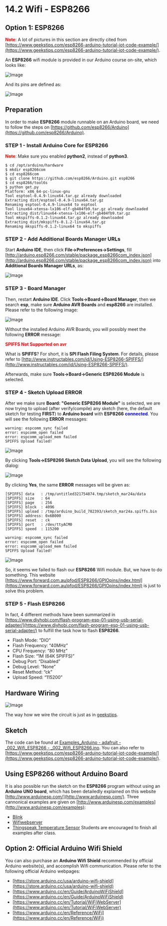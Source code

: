 # 14.2 Wifi - ESP8266


## Option 1: ESP8266

**<span style="color:red">Note</span>**: A lot of pictures in this section are directly cited from [https://www.geekstips.com/esp8266-arduino-tutorial-iot-code-example/](https://www.geekstips.com/esp8266-arduino-tutorial-iot-code-example/).

An **ESP8266** wifi module is provided in our Arduino course on-site, which looks like:

![Image](../../Examples/geekstips/espressif_esp8266.jpg)

And its pins are defined as:

![Image](../../Examples/geekstips/ESP8266-Pinout-GeeksTips-300x124.jpg)


## Preparation

In order to make **ESP8266** module runnable on an Arduino board, we need to follow the steps on 
[https://github.com/esp8266/Arduino](https://github.com/esp8266/Arduino).


### STEP 1 - Install Arduino Core for ESP8266
**<span style="color:red">Note</span>**: Make sure you enabled **python2**, instead of **python3**.
```
$ cd /opt/arduino/hardware
$ mkdir esp8266com
$ cd esp8266com
$ git clone https://github.com/esp8266/Arduino.git esp8266
$ cd esp8266/tool6s
$ python get.py
Platform: x86_64-pc-linux-gnu
Tool esptool-0.4.9-linux64.tar.gz already downloaded
Extracting dist/esptool-0.4.9-linux64.tar.gz
Renaming esptool-0.4.9-linux64 to esptool
Tool linux64-xtensa-lx106-elf-gb404fb9.tar.gz already downloaded
Extracting dist/linux64-xtensa-lx106-elf-gb404fb9.tar.gz
Tool mkspiffs-0.1.2-linux64.tar.gz already downloaded
Extracting dist/mkspiffs-0.1.2-linux64.tar.gz
Renaming mkspiffs-0.1.2-linux64 to mkspiffs
```


### STEP 2 - Add Additional Boards Manager URLs
Start **Arduino IDE**, then click **File->Preferences->Settings**, fill [http://arduino.esp8266.com/stable/package_esp8266com_index.json](http://arduino.esp8266.com/stable/package_esp8266com_index.json) into **Additional Boards Manager URLs**, as:

![Image](../../Examples/geekstips/AdditionalBoardsManagerURLs.jpg)


### STEP 3 - Board Manager
Then, restart **Arduino IDE**. Click **Tools->Board->Board Manager**, then we search **esp**, make sure **Arduino AVR Boards** and **esp8266** are installed. Please refer to the following image:

![Image](../../Examples/geekstips/ArduinoESP8266.jpg)

Without the installed Arduino AVR Boards, you will possibly meet the following **ERROR** message:

**<span style="color:red">SPIFFS Not Supported on avr</span>**

What is **SPIFFS**? For short, it is **SPI Flash Filing System**. For details, please refer to [http://www.instructables.com/id/Using-ESP8266-SPIFFS/](http://www.instructables.com/id/Using-ESP8266-SPIFFS/).

Afterwards, make sure **Tools->Board->Generic ESP8266 Module** is selected. 


### STEP 4 - Sketch Upload ERROR
After we make sure **Board: "Generic ESP8266 Module"** is selected, we are now trying to upload (after verify/compile) any sketch (here, the default sketch for testing **FIRST**) to **Arduino board** with **ESP8266** **<span style="color:blue">connected</span>**. You will see the following **ERROR** messages:
```
warning: espcomm_sync failed
error: espcomm_open failed
error: espcomm_upload_mem failed
SPIFFS Upload failed!
```
![Image](../../Examples/geekstips/espcomm_error.jpg)



By clicking **Tools->ESP8266 Sketch Data Upload**, you will see the following dialog:

![Image](../../Examples/geekstips/spiffs_dialog.jpg)

By clicking **Yes**, the same **ERROR** messages will be given as:
```
[SPIFFS] data   : /tmp/untitled321754874.tmp/sketch_mar24a/data
[SPIFFS] size   : 64
[SPIFFS] page   : 256
[SPIFFS] block  : 4096
[SPIFFS] upload : /tmp/arduino_build_782393/sketch_mar24a.spiffs.bin
[SPIFFS] address: 0x6B000
[SPIFFS] reset  : ck
[SPIFFS] port   : /dev/ttyACM0
[SPIFFS] speed  : 115200

warning: espcomm_sync failed
error: espcomm_open failed
error: espcomm_upload_mem failed
SPIFFS Upload failed!
```
![Image](../../Examples/geekstips/espcomm_error1.jpg)


So, it seems we failed to flash our **ESP8266** Wifi module. But, we have to do something. This website [https://www.forward.com.au/pfod/ESP8266/GPIOpins/index.html](https://www.forward.com.au/pfod/ESP8266/GPIOpins/index.html) is just to solve this problem.


### STEP 5 - Flash ESP8266

In fact, 4 different methods have been summarized in [https://www.diyhobi.com/flash-program-esp-01-using-usb-serial-adapter/](https://www.diyhobi.com/flash-program-esp-01-using-usb-serial-adapter/) to fulfill the task how to flash **ESP8266**.


* Flash Mode: “DIO”
* Flash Frequency: “40MHz”
* CPU Frequency: “80 MHz”
* Flash Size: “1M (64K SPIFFS)”
* Debug Port: “Disabled”
* Debug Level: “None”
* Reset Method: “ck”
* Upload Speed: “115200”


## Hardware Wiring
![Image](../../Examples/geekstips/002_wifi_esp8266.jpg)

The way how we wire the circuit is just as in [geekstips](https://www.geekstips.com/wp-content/uploads/2016/12/ESP8266-WiFi-ESP-01-aansluiten-via-Arduino.jpg).

## Sketch
The code can be found at [Examples_Arduino - adafruit - _002_Wifi_ESP8266 - _002_Wifi_ESP8266.ino](https://github.com/LongerVisionRobot/Examples_Arduino/blob/master/howtomechatronics/_002_Wifi_ESP8266/_002_Wifi_ESP8266.ino).
You can also refer to [https://www.geekstips.com/esp8266-arduino-tutorial-iot-code-example/](https://www.geekstips.com/esp8266-arduino-tutorial-iot-code-example/).




## Using ESP8266 without Arduino Board

It is also possible run the sketch on the **ESP8266** program without using an **Arduino UNO board**, which has been detailedly explained on this website [http://www.arduinesp.com/](http://www.arduinesp.com/). Three cannonical examples are given on [http://www.arduinesp.com/examples](http://www.arduinesp.com/examples):
* [Blink](http://www.arduinesp.com/blink)
* [Wifiwebserver](http://www.arduinesp.com/wifiwebserver)
* [Thingspeak Temperature Sensor](http://www.arduinesp.com/thingspeak)
Students are encouraged to finish all examples after class.



## Option 2: Official Arduino Wifi Shield

You can also purchase an **Arduino Wifi Shield** recommended by official Arduino website(s), and accomplish Wifi communication. Please refer to the following official Arduino webpages:
* [https://store.arduino.cc/usa/arduino-wifi-shield](https://store.arduino.cc/usa/arduino-wifi-shield)
* [https://www.arduino.cc/en/Guide/ArduinoWiFiShield](https://www.arduino.cc/en/Guide/ArduinoWiFiShield)
* [https://www.arduino.cc/en/Tutorial/WiFiWebServer](https://www.arduino.cc/en/Tutorial/WiFiWebServer)
* [https://www.arduino.cc/en/Reference/WiFi](https://www.arduino.cc/en/Reference/WiFi)


